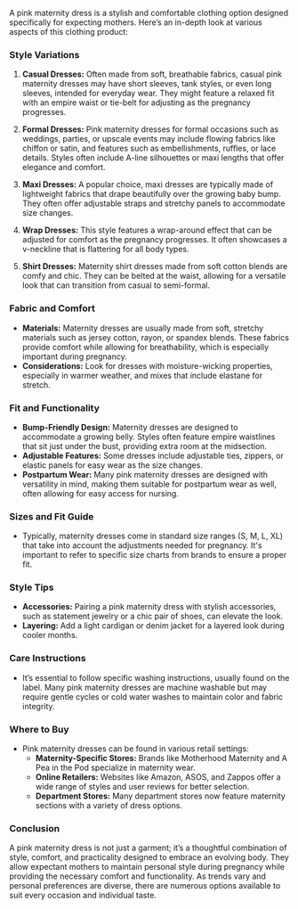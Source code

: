 A pink maternity dress is a stylish and comfortable clothing option designed specifically for expecting mothers. Here’s an in-depth look at various aspects of this clothing product:

### Style Variations
1. **Casual Dresses:** Often made from soft, breathable fabrics, casual pink maternity dresses may have short sleeves, tank styles, or even long sleeves, intended for everyday wear. They might feature a relaxed fit with an empire waist or tie-belt for adjusting as the pregnancy progresses.

2. **Formal Dresses:** Pink maternity dresses for formal occasions such as weddings, parties, or upscale events may include flowing fabrics like chiffon or satin, and features such as embellishments, ruffles, or lace details. Styles often include A-line silhouettes or maxi lengths that offer elegance and comfort.

3. **Maxi Dresses:** A popular choice, maxi dresses are typically made of lightweight fabrics that drape beautifully over the growing baby bump. They often offer adjustable straps and stretchy panels to accommodate size changes.

4. **Wrap Dresses:** This style features a wrap-around effect that can be adjusted for comfort as the pregnancy progresses. It often showcases a v-neckline that is flattering for all body types.

5. **Shirt Dresses:** Maternity shirt dresses made from soft cotton blends are comfy and chic. They can be belted at the waist, allowing for a versatile look that can transition from casual to semi-formal. 

### Fabric and Comfort
- **Materials:** Maternity dresses are usually made from soft, stretchy materials such as jersey cotton, rayon, or spandex blends. These fabrics provide comfort while allowing for breathability, which is especially important during pregnancy.
- **Considerations:** Look for dresses with moisture-wicking properties, especially in warmer weather, and mixes that include elastane for stretch.

### Fit and Functionality
- **Bump-Friendly Design:** Maternity dresses are designed to accommodate a growing belly. Styles often feature empire waistlines that sit just under the bust, providing extra room at the midsection. 
- **Adjustable Features:** Some dresses include adjustable ties, zippers, or elastic panels for easy wear as the size changes. 
- **Postpartum Wear:** Many pink maternity dresses are designed with versatility in mind, making them suitable for postpartum wear as well, often allowing for easy access for nursing.

### Sizes and Fit Guide
- Typically, maternity dresses come in standard size ranges (S, M, L, XL) that take into account the adjustments needed for pregnancy. It's important to refer to specific size charts from brands to ensure a proper fit.
  
### Style Tips
- **Accessories:** Pairing a pink maternity dress with stylish accessories, such as statement jewelry or a chic pair of shoes, can elevate the look. 
- **Layering:** Add a light cardigan or denim jacket for a layered look during cooler months.

### Care Instructions
- It’s essential to follow specific washing instructions, usually found on the label. Many pink maternity dresses are machine washable but may require gentle cycles or cold water washes to maintain color and fabric integrity.

### Where to Buy
- Pink maternity dresses can be found in various retail settings:
  - **Maternity-Specific Stores:** Brands like Motherhood Maternity and A Pea in the Pod specialize in maternity wear.
  - **Online Retailers:** Websites like Amazon, ASOS, and Zappos offer a wide range of styles and user reviews for better selection.
  - **Department Stores:** Many department stores now feature maternity sections with a variety of dress options.
  
### Conclusion
A pink maternity dress is not just a garment; it’s a thoughtful combination of style, comfort, and practicality designed to embrace an evolving body. They allow expectant mothers to maintain personal style during pregnancy while providing the necessary comfort and functionality. As trends vary and personal preferences are diverse, there are numerous options available to suit every occasion and individual taste.